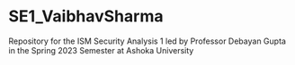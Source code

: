# SE1_VaibhavSharma
Repository for the ISM Security Analysis 1 led by Professor Debayan Gupta in the Spring 2023 Semester at Ashoka University
